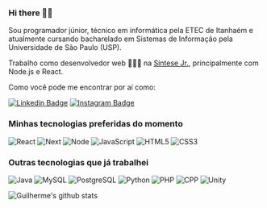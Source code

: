 ### Hi there 👋🏾

Sou programador júnior, técnico em informática pela ETEC de Itanhaém e atualmente cursando bacharelado em Sistemas de Informação pela Universidade de São Paulo (USP).

Trabalho como desenvolvedor web 👨🏾‍💻 na [Síntese Jr.](http://sintesejr.com.br/), principalmente com Node.js e React.

Como você pode me encontrar por aí como:

[![Linkedin Badge](https://img.shields.io/badge/-Guilherme%20Balog-blue?style=social&logo=Linkedin&logoColor=blue&link=https://www.linkedin.com/in/guilherme-balog-gardino-233ab2186/)](https://www.linkedin.com/in/guilherme-balog-gardino-233ab2186/)
[![Instagram Badge](https://img.shields.io/badge/-baloguii-blue?style=social&logo=Instagram&link=https://www.instagram.com/baloguii/)](https://www.instagram.com/baloguii/)

### Minhas tecnologias preferidas do momento

![React](https://img.shields.io/badge/-React-informational?style=flat&logo=react&logoColor=00AEFF"&color=050F2C)
![Next](https://img.shields.io/badge/-Next.js-informational?style=flat&logo=next.js&logoColor=00AEFF"&color=050F2C)
![Node](https://img.shields.io/badge/-Node-informational?style=flat&logo=node.js&logoColor=00AEFF"&color=050F2C)
![JavaScript](https://img.shields.io/badge/-JavaScript-informational?style=flat&logo=javascript&logoColor=00AEFF"&color=050F2C)
![HTML5](https://img.shields.io/badge/-HTML5-informational?style=flat&logo=html5&logoColor=00AEFF"&color=050F2C)
![CSS3](https://img.shields.io/badge/-CSS3-informational?style=flat&logo=css3&logoColor=00AEFF"&color=050F2C)

### Outras tecnologias que já trabalhei

![Java](https://img.shields.io/badge/-Java-informational?style=flat&logo=java&logoColor=00AEFF"&color=050F2C)
![MySQL](https://img.shields.io/badge/-MySQL-informational?style=flat&logo=mysql&logoColor=00AEFF&color=050F2C)
![PostgreSQL](https://img.shields.io/badge/-PostgreSQL-informational?style=flat&logo=postgreSQL&logoColor=00AEFF&color=050F2C)
![Python](https://img.shields.io/badge/-Python-informational?style=flat&logo=python&logoColor=00AEFF&color=050F2C)
![PHP](https://img.shields.io/badge/-PHP-informational?style=flat&logo=php&logoColor=00AEFF"&color=050F2C)
![CPP](https://img.shields.io/badge/-C++-informational?style=flat&logo=c++&logoColor=00AEFF"&color=050F2C)
![Unity](https://img.shields.io/badge/-Unity-informational?style=flat&logo=unity&logoColor=00AEFF"&color=050F2C)
 
![Guilherme's github stats](https://github-readme-stats.vercel.app/api?username=guilhermebalog&theme=algolia&show_icons=true)

<!--
**GuilhermeBalog/guilhermebalog** is a ✨ _special_ ✨ repository because its `README.md` (this file) appears on your GitHub profile.

Here are some ideas to get you started:

- 🔭 I’m currently working on ...
- 🌱 I’m currently learning ...
- 👯 I’m looking to collaborate on ...
- 🤔 I’m looking for help with ...
- 💬 Ask me about ...
- 📫 How to reach me: ...
- 😄 Pronouns: ...
- ⚡ Fun fact: ...
-->
